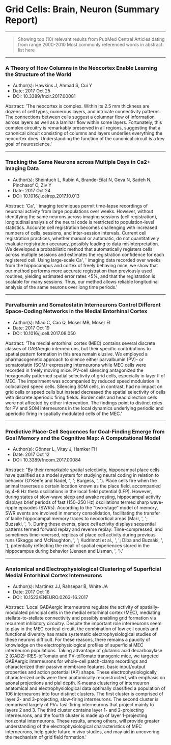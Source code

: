 # Grid Cells: Brain, Neuron (Summary Report) 
----- 
> Showing top (10) relevant results from PubMed Central 
> Articles dating from range 2000-2010 
> Most commonly referenced words in abstract: list here 

----- 

### A Theory of How Columns in the Neocortex Enable Learning the Structure of the World
 
* Author(s): Hawkins J, Ahmad S, Cui Y
* Date: 2017 Oct 25
* DOI: 10.3389/fncir.2017.00081

Abstract: 'The neocortex is complex. Within its 2.5 mm thickness are dozens of cell types, numerous layers, and intricate connectivity patterns. The connections between cells suggest a columnar flow of information across layers as well as a laminar flow within some layers. Fortunately, this complex circuitry is remarkably preserved in all regions, suggesting that a canonical circuit consisting of columns and layers underlies everything the neocortex does. Understanding the function of the canonical circuit is a key goal of neuroscience.'

----- 

### Tracking the Same Neurons across Multiple Days in Ca2+ Imaging Data
 
* Author(s): Sheintuch L, Rubin A, Brande-Eilat N, Geva N, Sadeh N, Pinchasof O, Ziv Y
* Date: 2017 Oct 24
* DOI: 10.1016/j.celrep.2017.10.013

Abstract: 'Ca', ' imaging techniques permit time-lapse recordings of neuronal activity from large populations over weeks. However, without identifying the same neurons across imaging sessions (cell registration), longitudinal analysis of the neural code is restricted to population-level statistics. Accurate cell registration becomes challenging with increased numbers of cells, sessions, and inter-session intervals. Current cell registration practices, whether manual or automatic, do not quantitatively evaluate registration accuracy, possibly leading to data misinterpretation. We developed a probabilistic method that automatically registers cells across multiple sessions and estimates the registration confidence for each registered cell. Using large-scale Ca', ' imaging data recorded over weeks from the hippocampus and cortex of freely behaving mice, we show that our method performs more accurate registration than previously used routines, yielding estimated error rates <5%, and that the registration is scalable for many sessions. Thus, our method allows reliable longitudinal analysis of the same neurons over long time periods.'

----- 

### Parvalbumin and Somatostatin Interneurons Control Different Space-Coding Networks in the Medial Entorhinal Cortex
 
* Author(s): Miao C, Cao Q, Moser MB, Moser EI
* Date: 2017 Oct 19
* DOI: 10.1016/j.cell.2017.08.050

Abstract: 'The medial entorhinal cortex (MEC) contains several discrete classes of GABAergic interneurons, but their specific contributions to spatial pattern formation in this area remain elusive. We employed a pharmacogenetic approach to silence either parvalbumin (PV)- or somatostatin (SOM)-expressing interneurons while MEC cells were recorded in freely moving mice. PV-cell silencing antagonized the hexagonally patterned spatial selectivity of grid cells, especially in layer II of MEC. The impairment was accompanied by reduced speed modulation in colocalized speed cells. Silencing SOM cells, in contrast, had no impact on grid cells or speed cells but instead decreased the spatial selectivity of cells with discrete aperiodic firing fields. Border cells and head direction cells were not affected by either intervention. The findings point to distinct roles for PV and SOM interneurons in the local dynamics underlying periodic and aperiodic firing in spatially modulated cells of the MEC.'

----- 

### Predictive Place-Cell Sequences for Goal-Finding Emerge from Goal Memory and the Cognitive Map: A Computational Model
 
* Author(s): Gönner L, Vitay J, Hamker FH
* Date: 2017 Oct 12
* DOI: 10.3389/fncom.2017.00084

Abstract: "By their remarkable spatial selectivity, hippocampal place cells have qualified as a model system for studying neural coding in relation to behavior (O'Keefe and Nadel, ", '; Burgess, ', '). Place cells fire when the animal traverses a certain location known as the place field, accompanied by 4–8 Hz theta oscillations in the local field potential (LFP). However, during states of slow-wave sleep and awake resting, hippocampal activity displays brief periods of fast (150–250 Hz) oscillations termed sharp wave-ripple episodes (SWRs). According to the “two-stage” model of memory, SWR events are involved in memory consolidation, facilitating the transfer of labile hippocampal memory traces to neocortical areas (Marr, ', '; Buzsáki, ', '). During these events, place cell activity displays sequential patterns termed forward replay and reverse replay: Time-compressed, and sometimes time-reversed, replicas of place cell activity during previous runs (Skaggs and McNaughton, ', '; Kudrimoti et al., ', '; Diba and Buzsáki, ', '), potentially reflecting the recall of spatial experiences stored in the hippocampus during behavior (Jensen and Lisman, ', ').'

----- 

### Anatomical and Electrophysiological Clustering of Superficial Medial Entorhinal Cortex Interneurons
 
* Author(s): Martínez JJ, Rahsepar B, White JA
* Date: 2017 Oct 16
* DOI: 10.1523/ENEURO.0263-16.2017

Abstract: 'Local GABAergic interneurons regulate the activity of spatially-modulated principal cells in the medial entorhinal cortex (MEC), mediating stellate-to-stellate connectivity and possibly enabling grid formation via recurrent inhibitory circuitry. Despite the important role interneurons seem to play in the MEC cortical circuit, the combination of low cell counts and functional diversity has made systematic electrophysiological studies of these neurons difficult. For these reasons, there remains a paucity of knowledge on the electrophysiological profiles of superficial MEC interneuron populations. Taking advantage of glutamic acid decarboxylase 2 (GAD2)-IRES-tdTomato and PV-tdTomato transgenic mice, we targeted GABAergic interneurons for whole-cell patch-clamp recordings and characterized their passive membrane features, basic input/output properties and action potential (AP) shape. These electrophysiologically characterized cells were then anatomically reconstructed, with emphasis on axonal projections and pial depth. K-means clustering of interneuron anatomical and electrophysiological data optimally classified a population of 106 interneurons into four distinct clusters. The first cluster is comprised of layer 2- and 3-projecting, slow-firing interneurons. The second cluster is comprised largely of PV+ fast-firing interneurons that project mainly to layers 2 and 3. The third cluster contains layer 1- and 2-projecting interneurons, and the fourth cluster is made up of layer 1-projecting horizontal interneurons. These results, among others, will provide greater understanding of the electrophysiological characteristics of MEC interneurons, help guide future in vivo studies, and may aid in uncovering the mechanism of grid field formation.'
